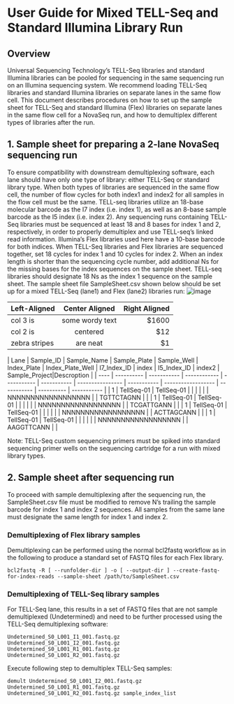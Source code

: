 # User Guide for Mixed TELL-Seq and Standard Illumina Library Run

## Overview

Universal Sequencing Technology’s TELL-Seq libraries and standard Illumina libraries can be pooled for sequencing in the same sequencing run on an Illumina sequencing system. We recommend loading TELL-Seq libraries and standard Illumina libraries on separate lanes in the same flow cell.  This document describes procedures on how to set up the sample sheet for TELL-Seq and standard Illumina (Flex) libraries on separate lanes in the same flow cell for a NovaSeq run, and how to demultiplex different types of libraries after the run. 

## 1.	Sample sheet for preparing a 2-lane NovaSeq sequencing run

To ensure compatibility with downstream demultiplexing software, each lane should have only one type of library: either TELL-Seq or standard library type. When both types of libraries are sequenced in the same flow cell, the number of flow cycles for both index1 and index2 for all samples in the flow cell must be the same. TELL-seq libraries utilize an 18-base molecular barcode as the I7 index (i.e. index 1), as well as an 8-base sample barcode as the I5 index (i.e. index 2). Any sequencing runs containing TELL-Seq libraries must be sequenced at least 18 and 8 bases for index 1 and 2, respectively, in order to properly demultiplex and use TELL-seq’s linked read information. Illumina’s Flex libraries used here have a 10-base barcode for both indices.
When TELL-Seq libraries and Flex libraries are sequenced together, set 18 cycles for index 1 and 10 cycles for index 2. When an index length is shorter than the sequencing cycle number, add additional Ns for the missing bases for the index sequences on the sample sheet. TELL-seq libraries should designate 18 Ns as the index 1 sequence on the sample sheet.  The sample sheet file SampleSheet.csv shown below should be set up for a mixed TELL-Seq (lane1) and Flex (lane2) libraries run:
 ![image](https://user-images.githubusercontent.com/56447318/119270601-7fb11900-bbcb-11eb-9411-6f9043d07202.png)
 
 | Left-Aligned  | Center Aligned  | Right Aligned |
| :------------ |:---------------:| -----:|
| col 3 is      | some wordy text | $1600 |
| col 2 is      | centered        |   $12 |
| zebra stripes | are neat        |    $1 |


 | Lane | Sample_ID | Sample_Name | Sample_Plate | Sample_Well | Index_Plate | Index_Plate_Well | I7_Index_ID | index | I5_Index_ID | index2 | Sample_Project|Descroption |
 | ---- | ---------- | ----------- | ------------ | ----------- | ----------- | ---------------- | ----------- | ------------------ | ----------- | ---------- | ----------- |
 |  1 | TellSeq-01 | TellSeq-01 |            |           |           |                |           | NNNNNNNNNNNNNNNNNN |           | TGTTCTAGNN |           |
 |  1 | TellSeq-01 | TellSeq-01 |            |           |           |                |           | NNNNNNNNNNNNNNNNNN |           | TCGATTGANN |           |
 |  1 | TellSeq-01 | TellSeq-01 |            |           |           |                |           | NNNNNNNNNNNNNNNNNN |           | ACTTAGCANN |           |
 |  1 | TellSeq-01 | TellSeq-01 |            |           |           |                |           | NNNNNNNNNNNNNNNNNN |           | AAGGTTCANN |           |
 
 
Note: TELL-Seq custom sequencing primers must be spiked into standard sequencing primer wells on the sequencing cartridge for a run with mixed library types. 


## 2.	Sample sheet after sequencing run

To proceed with sample demultiplexing after the sequencing run, the SampleSheet.csv file must be modified to remove N’s trailing the sample barcode for index 1 and index 2 sequences. All samples from the same lane must designate the same length for index 1 and index 2.

### Demultiplexing of Flex library samples

Demultiplexing can be performed using the normal bcl2fastq workflow as in the following to produce a standard set of FASTQ files for each Flex library. 

```
bcl2fastq -R [ --runfolder-dir ] -o [ --output-dir ] --create-fastq-for-index-reads --sample-sheet /path/to/SampleSheet.csv
```

### Demultiplexing of TELL-Seq library samples

For TELL-Seq lane, this results in a set of FASTQ files that are not sample demultiplexed (Undetermined) and need to be further processed using the TELL-Seq demultiplexing software:

```
Undetermined_S0_L001_I1_001.fastq.gz
Undetermined_S0_L001_I2_001.fastq.gz
Undetermined_S0_L001_R1_001.fastq.gz
Undetermined_S0_L001_R2_001.fastq.gz
```

Execute following step to demultiplex TELL-Seq samples:

```
demult Undetermined_S0_L001_I2_001.fastq.gz Undetermined_S0_L001_R1_001.fastq.gz Undetermined_S0_L001_R2_001.fastq.gz sample_index_list
```
